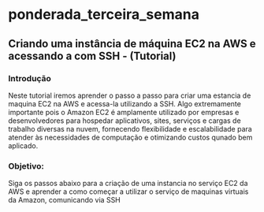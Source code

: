# ponderada_terceira_semana

## Criando uma instância de máquina EC2 na AWS e acessando a com SSH - (Tutorial)

### Introdução
Neste tutorial iremos aprender o passo a passo para criar uma estancia de maquina EC2 na AWS e acessa-la utilizando a SSH. Algo extremamente importante pois o Amazon EC2 é amplamente utilizado por empresas e desenvolvedores para hospedar aplicativos, sites, serviços e cargas de trabalho diversas na nuvem, fornecendo flexibilidade e escalabilidade para atender às necessidades de computação e otimizando custos qunado bem aplicado.

### Objetivo: 
Siga os passos abaixo para a criação de uma instancia no serviço EC2 da AWS e aprender a como começar a utilizar o serviço de maquinas virtuais da Amazon, comunicando via SSH

